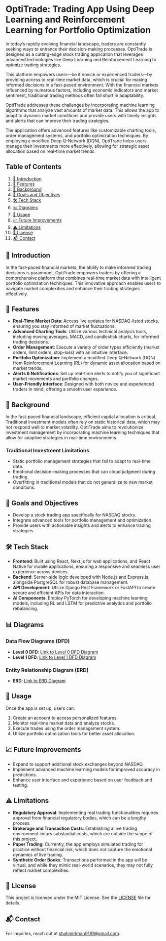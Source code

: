 # OptiTrade: Trading App Using Deep Learning and Reinforcement Learning for Portfolio Optimization

In today’s rapidly evolving financial landscape, traders are constantly seeking ways to enhance their decision-making processes. OptiTrade is designed as a cutting-edge stock trading application that leverages advanced technologies like Deep Learning and Reinforcement Learning to optimize trading strategies.

This platform empowers users—be it novice or experienced traders—by providing access to real-time market data, which is crucial for making informed decisions in a fast-paced environment. With the financial markets influenced by numerous factors, including economic indicators and market sentiment, traditional trading methods often fall short in adaptability.

OptiTrade addresses these challenges by incorporating machine learning algorithms that analyze vast amounts of market data. This allows the app to adapt to dynamic market conditions and provide users with timely insights and alerts that can improve their trading strategies.

The application offers advanced features like customizable charting tools, order management systems, and portfolio optimization techniques. By employing a modified Deep Q-Network (DQN), OptiTrade helps users manage their investments more effectively, allowing for strategic asset allocation based on real-time market trends.

## Table of Contents

1. [👋 Introduction](#introduction)
2. [🚀 Features](#features)
3. [📖 Background](#background)
4. [🎯 Goals and Objectives](#goals-and-objectives)
5. [🛠️ Tech Stack](#tech-stack)
6. [📊 Diagrams](#diagrams)
7. [🧪 Usage](#usage)
8. [📈 Future Improvements](#future-improvements)
9. [⚠️ Limitations](#limitations)
10. [📄 License](#license)
11. [📬 Contact](#contact)

## 👋 Introduction <a name="introduction"></a>

In the fast-paced financial markets, the ability to make informed trading decisions is paramount. OptiTrade empowers traders by offering a comprehensive platform that combines real-time market data with intelligent portfolio optimization techniques. This innovative approach enables users to navigate market complexities and enhance their trading strategies effectively.

## 🚀 Features <a name="features"></a>
- **Real-Time Market Data**: Access live updates for NASDAQ-listed stocks, ensuring you stay informed of market fluctuations.
- **Advanced Charting Tools**: Utilize various technical analysis tools, including moving averages, MACD, and candlestick charts, for informed trading decisions.
- **Order Management**: Execute a variety of order types efficiently (market orders, limit orders, stop-loss) with an intuitive interface.
- **Portfolio Optimization**: Implement a modified Deep Q-Network (DQN) from Reinforcement Learning (RL) for dynamic asset allocation based on market trends.
- **Alerts & Notifications**: Set up real-time alerts to notify you of significant market movements and portfolio changes.
- **User-Friendly Interface**: Designed with both novice and experienced traders in mind, offering a smooth user experience.

## 📖 Background <a name="background"></a>
In the fast-paced financial landscape, efficient capital allocation is critical. Traditional investment models often rely on static historical data, which may not respond well to market volatility. OptiTrade aims to revolutionize investment management by incorporating machine learning techniques that allow for adaptive strategies in real-time environments.

### Traditional Investment Limitations 
- Static portfolio management strategies that fail to adapt to real-time data.
- Emotional decision-making processes that can cloud judgment during trading.
- Overfitting in traditional models that do not generalize to new market conditions.

## 🎯 Goals and Objectives <a name="goals-and-objectives"></a>
- Develop a stock trading app specifically for NASDAQ stocks.
- Integrate advanced tools for portfolio management and optimization.
- Provide users with actionable insights and alerts to enhance trading strategies.

## 🛠️ Tech Stack <a name="tech-stack"></a>
- **Frontend**: Built using React, Next.js for web applications, and React Native for mobile applications, ensuring a responsive and seamless user experience across devices.
- **Backend**: Server-side logic developed with Node.js and Express.js, alongside PostgreSQL for robust database management.
- **API Development**: Utilize Django Rest Framework or FastAPI to create secure and efficient APIs for data interaction.
- **AI Components**: Employ PyTorch for developing machine learning models, including RL and LSTM for predictive analytics and portfolio rebalancing.

## 📊 Diagrams <a name="diagrams"></a>
### Data Flow Diagrams (DFD)
- **Level 0 DFD**: [Link to Level 0 DFD Diagram](#)  
- **Level 1 DFD**: [Link to Level 1 DFD Diagram](#)

### Entity Relationship Diagram (ERD)
- **ERD**: [Link to ERD Diagram](#)

## 🧪 Usage <a name="usage"></a>
Once the app is set up, users can:
1. Create an account to access personalized features.
2. Monitor real-time market data and analyze stocks.
3. Execute trades using the order management system.
4. Utilize portfolio optimization tools for better asset allocation.

## 📈 Future Improvements <a name="future-improvements"></a>
- Expand to support additional stock exchanges beyond NASDAQ.
- Implement advanced machine learning models for improved accuracy in predictions.
- Enhance user interface and experience based on user feedback and testing.

## ⚠️ Limitations <a name="limitations"></a>
- **Regulatory Approval**: Implementing real trading functionalities requires approval from financial regulatory bodies, which can be a lengthy process.
- **Brokerage and Transaction Costs**: Establishing a live trading environment incurs substantial costs, which are outside the scope of this project.
- **Paper Trading**: Currently, the app employs simulated trading for practice without financial risk, which does not capture the emotional dynamics of live trading.
- **Synthetic Order Books**: Transactions performed in the app will be virtual, and while they mimic real-world scenarios, they may not fully reflect market complexities.

## 📄 License <a name="license"></a>
This project is licensed under the MIT License. See the [LICENSE](LICENSE) file for details.

## 📬 Contact <a name="contact"></a>
For inquiries, reach out at [shahmirkhan9181@gmail.com](mailto:shahmirkhan9181@gmail.com).
